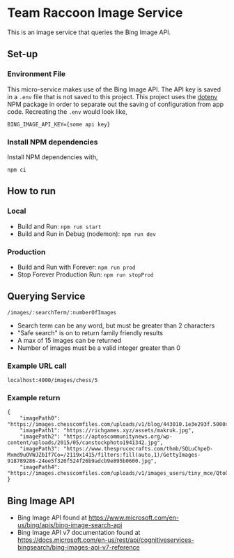 # Team Raccoon Image Service
This is an image service that queries the Bing Image API.


## Set-up
### Environment File
This micro-service makes use of the Bing Image API.  The API key is saved in a
`.env` file that is not saved to this project.  This project uses the [dotenv](https://www.npmjs.com/package/dotenv) NPM package in order to separate out the saving of configuration from app code. Recreating the `.env` would look like,

```
BING_IMAGE_API_KEY={some api key}
```

### Install NPM dependencies
Install NPM dependencies with,
```
npm ci
```


## How to run
### Local
* Build and Run: `npm run start`
* Build and Run in Debug (nodemon): `npm run dev`

### Production
* Build and Run with Forever: `npm run prod`
* Stop Forever Production Run: `npm run stopProd`


## Querying Service
```
/images/:searchTerm/:numberOfImages
```
* Search term can be any word, but must be greater than 2 characters
* "Safe search" is on to return family friendly results
* A max of 15 images can be returned
* Number of images must be a valid integer greater than 0

### Example URL call
```
localhost:4000/images/chess/5
```

### Example return
```
{
    "imagePath0": "https://images.chesscomfiles.com/uploads/v1/blog/443010.1e3e293f.5000x5000o.2f38f3b00ff6.jpeg",
    "imagePath1": "https://richgames.xyz/assets/makruk.jpg",
    "imagePath2": "https://aptoscommunitynews.org/wp-content/uploads/2015/05/canstockphoto1941342.jpg",
    "imagePath3": "https://www.thesprucecrafts.com/thmb/SQLuChpeD-Mxmd9uOVWJZbIf7Co=/2119x1415/filters:fill(auto,1)/GettyImages-918789286-24ee5f320f524f26b9adcb9e895b0600.jpg",
    "imagePath4": "https://images.chesscomfiles.com/uploads/v1/images_users/tiny_mce/QtoQlevel3/phpmXCTtm.jpeg"
}
```


## Bing Image API
* Bing Image API found at https://www.microsoft.com/en-us/bing/apis/bing-image-search-api
* Bing Image API v7 documentation found at https://docs.microsoft.com/en-us/rest/api/cognitiveservices-bingsearch/bing-images-api-v7-reference
